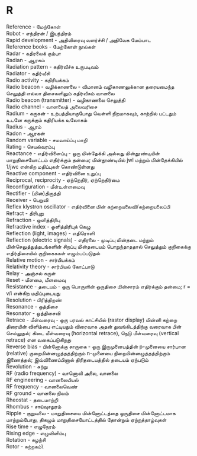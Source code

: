 # R
Reference - மேற்கோள் \
Robot -  எந்திரன் / இயந்திரம் \
Rapid development - அதிவிரைவு வளர்ச்சி / அதிவேக மேம்பாட \
Reference books - மேற்கோள் நூல்கள்\
Radar - கதிரலைக் கும்பா\
Radian - ஆரகம்\
Radiation pattern - கதிர்வீச்சு உருபடிவம்\
Radiator - கதிர்வீசி\
Radio activity - கதிரியக்கம்\
Radio beacon - வழிக்காணலை - விமானம் வழிகாணலுக்கான தரையமைந்த செலுத்தி எல்லா திசைகளிலும் கதிர்வீசும் வானலை\
Radio beacon (transmitter) - வழிகாணலை செலுத்தி\
Radio channel - வானலைத் அலைவரிசை\
Radium - கருகன் - உற்பத்தியாகுபோது வெள்ளி நிறமாகவும், காற்றில் பட்டதும் உடனே கருக்கும் கதிரியக்க உலோகம்\
Radius - ஆரம்\
Radon - ஆரகன்\
Random variable - சமவாய்ப்பு மாறி\
Rating - செயல்வரம்பு\
Reactance - எதிர்வினைப்பு - ஒரு மின்தேக்கி அல்லது மின்தூண்டியின் மாறுதிசையோட்டம் எதிர்க்கும் தன்மை; மின்தூண்டியில் jwl மற்றும் மின்தேக்கியில் 1/jwc என்கிற மதிப்புகள் கொண்டுள்ளது\
Reactive component - எதிர்வினை உறுப்பு\
Reciprocal, reciprocity - ஏற்றெதிர், ஏற்றெதிர்மை\
Reconfiguration - மீள்உள்ளமைவு\
Rectifier - (மின்)திருத்தி\
Receiver - பெறுவி\
Reflex klystron oscillator - எதிர்வினை மின் கற்றையலைவி/கற்றையலைப்பி\
Refract - திரிபுறு\
Refraction - ஒளித்திரிபு\
Refractive index - ஒளித்திரிபுக் கெழு\
Reflection (light, images) - எதிரொளி\
Reflection (electric signals) - எதிரலை - முடிப்பு மின்தடை மற்றும் மின்செலுத்துத்தடங்களின் சிறப்பு மின்தடையம் பொறுந்தாததால் செலுத்தும் குறிகைக்கு எதிர்திசையில் குறிகைககள் எழும்பப்படுதல்\
Relative motion - சார்பியக்கம்\
Relativity theory - சார்பியல் கோட்பாடு\
Relay - அஞ்சல் சுருள்\
Reset - மீளமை, மீளமைவு\
Resistance - தடையம் - ஒரு பொருளின் ஒருதிசை மின்சாரம் எதிர்க்கும் தன்மை; r = v/i என்கிற மதிப்புடையது\
Resolution - பிரித்திறண்\
Resonance - ஒத்திசை\
Resonator - ஒத்திசைவி\
Retrace - மீள்வரைவு - ஒரு பரவல் காட்சியில் (rastor display) மின்னி கற்றை திரையின் விளிம்பை எட்டியதும் விரைவாக அதன் துவங்கிடத்திற்கு வரைவாக பின் செல்லுதல்; கிடை மீள்வரைவு (horizontal retrace), நெடு மீள்வரைவு (vertical retrace) என வகைப்படுகிறது\
Reverse bias - பின்னோக்கு சாருகை - ஒரு இருமுனையத்தின் p-முனையை சார்பான (relative) குறைமின்னழுத்தத்திற்கும் n-முனையை நிறைமின்னழுத்தத்திற்கும் இணைத்தல்; இவ்விணைப்பினால் திரிதடையத்தில் தடையம் ஏற்படும்\
Revolution - சுற்று\
RF (radio frequency) - வானொலி அலை, வானலை\
RF engineering - வானலையியல்\
RF frequency - வானலைவெண்\
RF ground - வானலை நிலம்\
Rheostat - தடைமாற்றி\
Rhombus - சாய்வுசதுரம்\
Ripple - குறுவலை - மாறுதிசையை மின்னோட்டத்தை ஒருதிசை மின்னோட்டமாக மாற்றும்போது, திகழும் மாறுதிசையோட்டத்தில் தோன்றும் ஏற்றத்தாழ்வுகள்\
Rise time - எழுநேரம்\
Rising edge - எழுவிளிம்பு\
Rotation - சுழற்சி\
Rotor - சுற்றகம்\